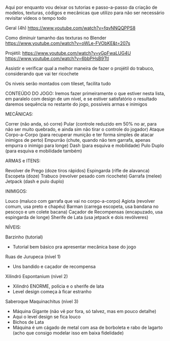 Aqui por enquanto vou deixar os tutorias e passo-a-passo da criação de modelos, texturas, códigos e mecânicas que utilizo para não ser necessário revisitar vídeos o tempo todo

Geral (4h) https://www.youtube.com/watch?v=fqvNNQQPPS8

Como diminuir tamanho das texturas no Blender https://www.youtube.com/watch?v=oWLe-FVObKE&t=207s

Projétil:
https://www.youtube.com/watch?v=vGpFwaLUG4U
https://www.youtube.com/watch?v=6bbPHsB9TtI

Assistir e verificar qual a melhor maneira de fazer o projétil do trabuco, considerando que vai ter ricochete

Os niveis serão montados com tileset, facilita tudo

CONTEÚDO DO JOGO:
Iremos fazer primeiramente o que estiver nesta lista, em paralelo com design de um nível, e se estiver satisfatório o resultado daremos sequência no restante do jogo, possíveis armas e inimigos

MECÂNICAS:

Correr (não anda, só corre)
Pular (controle reduzido em 50% no ar, para não ser muito quebrado, e ainda sim não tirar o controle do jogador)
Ataque Corpo-a-Corpo (para recuperar munição e ter forma simples de atacar inimigos de perto)
Empurrão (chute, quando não tem garrafa, apenas empurra o inimigo para longe)
Dash (para esquiva e mobilidade)
Pulo Duplo (para esquiva e mobilidade também)

ARMAS e ITENS:

Revolver de Prego (doze tiros rápidos)
Espingarda (rifle de alavanca)
Escopeta (doze)
Trabuco (revolver pesado com ricochete)
Garrafa (melee)
Jetpack (dash e pulo duplo)

INIMIGOS:

Louco (maluco com garrafa que vai no corpo-a-corpo)
Agiota (revolver comum, usa preto e chapéu)
Barman (carrega escopeta, usa bandana no pescoço e um colete bacana)
Caçador de Recompensas (encapuzado, usa espingarda de longe)
Sherife de Lata (usa jetpack e dois revólveres)

NÍVEIS:

Barzinho (tutorial)
- Tutorial bem básico pra apresentar mecânica base do jogo

Ruas de Jurupeca (nível 1)
- Uns bandido e caçador de recompensa

Xilindró Espontanium (nível 2)
- Xilindró ENORME, polícia e o sherife de lata
- Level design começa à ficar estranho

Saberoque Maquinachitus (nível 3)
- Máquina Gigante (não vê por fora, só talvez, mas em pouco detalhe)
- Aqui o level design se fica louco 
- Bichos de Lata
- Máquina é um cágado de metal com asa de borboleta e rabo de lagarto (acho que consigo modelar isso em baixa fidelidade)
